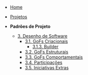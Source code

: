 <!-- docs/_sidebar.md -->

- [Home](/docs)
- [Projetos](/docs/Projetos/Projetos.md)

- **Padrões de Projeto**
  - [3. Desenho de Software](/docs/PadroesDeProjeto/3.PadroesDeProjeto.md)
    - [3.1. GoFs Criacionais](/PadroesDeProjeto/GoFsCriacionais/index.md)
      - [3.1.3. Builder](/PadroesDeProjeto/GoFsCriacionais/builder.md)
    - [3.2. GoFs Estruturais](/docs/PadroesDeProjeto/3.2.GoFsEstruturais.md)
    - [3.3. GoFs Comportamentais](/docs/PadroesDeProjeto/3.3.GoFsComportamentais.md)
    - [3.4. Participações](/docs/PadroesDeProjeto/3.4.ParticipacoesPadroes.md)
    - [3.5. Iniciativas Extras](/docs/PadroesDeProjeto/3.5.IniciativasExtras.md)
